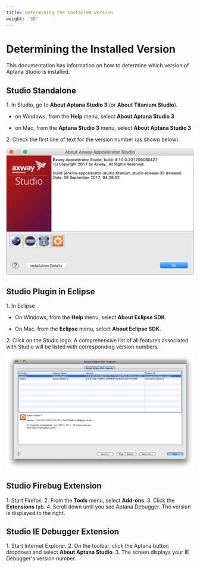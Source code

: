 ```yaml
---
title: Determining the Installed Version
weight: '30'
---
```


# Determining the Installed Version

This documentation has information on how to determine which version of Aptana Studio is installed.

## Studio Standalone

1\. In Studio, go to **About Aptana Studio 3** (or **About Titanium Studio**).

* on Windows, from the **Help** menu, select **About Aptana Studio 3**

* on Mac, from the **Aptana Studio 3** menu, select **About Aptana Studio 3**

2\. Check the first line of text for the version number (as shown below).

![about](./about.png)

## Studio Plugin in Eclipse

1\. In Eclipse

* On Windows, from the **Help** menu, select **About Eclipse SDK**.

* On Mac, from the **Eclipse** menu, select **About Eclipse SDK**.

2\. Click on the Studio logo. A comprehensive list of all features associated with Studio will be listed with corresponding version numbers.

![eclipse_version](./eclipse_version.png)

## Studio Firebug Extension

1\. Start Firefox.
2\. From the **Tools** menu, select **Add-ons**.
3\. Click the **Extensions** tab.
4\. Scroll down until you see Aptana Debugger. The version is displayed to the right.

## Studio IE Debugger Extension

1\. Start Internet Explorer.
2\. On the toolbar, click the Aptana button dropdown and select **About Aptana Studio**.
3\. The screen displays your IE Debugger's version number.
